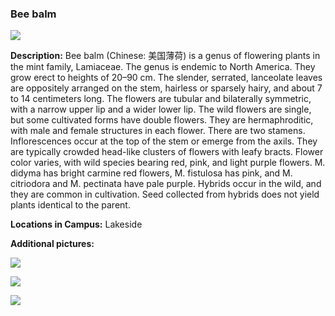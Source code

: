 ### Bee balm
![](http://www.astro.princeton.edu/~ruixu/fig/BeeBalm.jpg)

**Description:** Bee balm (Chinese: 美国薄荷) is a genus of flowering plants in the mint family, Lamiaceae. The genus is endemic to North America.  They grow erect to heights of 20–90 cm. The slender, serrated, lanceolate leaves are oppositely arranged on the stem, hairless or sparsely hairy, and about 7 to 14 centimeters long. The flowers are tubular and bilaterally symmetric, with a narrow upper lip and a wider lower lip. The wild flowers are single, but some cultivated forms have double flowers. They are hermaphroditic, with male and female structures in each flower. There are two stamens. Inflorescences occur at the top of the stem or emerge from the axils. They are typically crowded head-like clusters of flowers with leafy bracts. Flower color varies, with wild species bearing red, pink, and light purple flowers. M. didyma has bright carmine red flowers, M. fistulosa has pink, and M. citriodora and M. pectinata have pale purple. Hybrids occur in the wild, and they are common in cultivation. Seed collected from hybrids does not yield plants identical to the parent.


**Locations in Campus:** Lakeside

**Additional pictures:**

![](http://www.astro.princeton.edu/~ruixu/fig/BeeBalm1.jpg)


![](http://www.astro.princeton.edu/~ruixu/fig/BeeBalm2.jpg)


![](http://www.astro.princeton.edu/~ruixu/fig/BeeBalm3.jpg)
